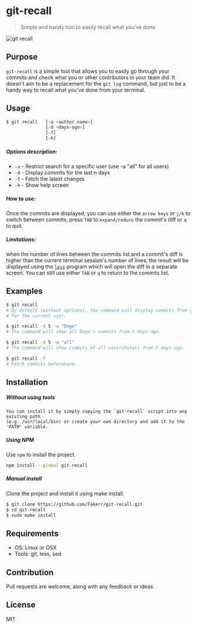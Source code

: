 # git-recall

> Simple and handy tool to easily recall what you've done

![git recall](http://imgur.com/zuw2LqW.gif)

## Purpose

`git-recall` is a simple tool that allows you to easily go through your commits and
check what you or other contributors in your team did. It doesn't aim to be a replacement for the 
`git log` command, but just to be a handy way to recall what you've done from your terminal.


## Usage

```sh
$ git recall   [-a <author name>] 
	           [-d <days-ago>]
               [-f]
               [-h]
```

##### Options description:

- `-a`      - Restrict search for a specific user (use -a "all" for all users)
- `-d`      - Display commits for the last n days
- `-f`      - Fetch the latest changes
- `-h`      - Show help screen

##### How to use:

Once the commits are displayed, you can use either the `arrow keys` or `j/k` to switch between commits,
press `TAB` to `expand/reduce` the commit's diff or `q` to quit.

##### Limitations:

when the number of lines between the commits list and a commit's diff is higher than the current terminal session's number of lines,
the result will be displayed using the [`less`](http://www.tutorialspoint.com/unix_commands/less.htm) program which will open the diff in a separate screen.
You can still use either `TAB` or `q` to return to the commits list.

## Examples

```sh
$ git recall
# By default (without options), the command will display commits from yesterday and
# for the current user.
```


```sh
$ git recall -d 5 -a "Doge"
# The command will show all Doge's commits from 5 days ago.

$ git recall -d 5 -a "all"
# The command will show commits of all contributors from 5 days ago.
```


```sh
$ git recall -f
# Fetch commits beforehand.
```

## Installation

##### Without using tools

```
You can install it by simply copying the `git-recall` script into any existing path
(e.g. /usr/local/bin) or create your own directory and add it to the 'PATH' variable.
```

##### Using NPM
Use `npm` to install the project.

```sh
npm install --global git-recall
```
##### Manual install
Clone the project and install it using make install.

```sh
$ git clone https://github.com/Fakerr/git-recall.git
$ cd git-recall
$ sudo make install
```
## Requirements
- OS: Linux or OSX
- Tools: git, less, sed

## Contribution
Pull requests are welcome, along with any feedback or ideas.


## License

MIT
